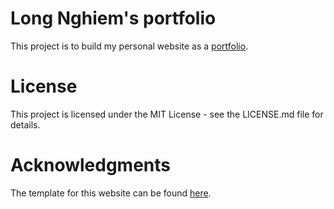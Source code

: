 # Long Nghiem's portfolio
This project is to build my personal website as a [portfolio](https://longnghiem.github.io/portfolio/).
# License 
This project is licensed under the MIT License - see the LICENSE.md file for details.
# Acknowledgments
The template for this website can be found [here](https://startbootstrap.com/template-overviews/creative/).
